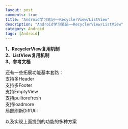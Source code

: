 ```yaml
---
layout: post
comments: true
title: "Android学习笔记——RecyclerView/ListView"
description: "Android学习笔记——RecyclerView/ListView"
category: Android
tags: [Android]
---
```



**1、RecyclerView复用机制**    
**2、ListView复用机制**    
**3、参考文档**    

<!--more-->

还有一些拓展功能基本套路：    
支持多Header    
支持多Footer    
支持EmptyView       
支持pulltorefresh    
支持loadmore    
局部刷新DiffUtil    

以及实现上面提到的功能的多种方案    

